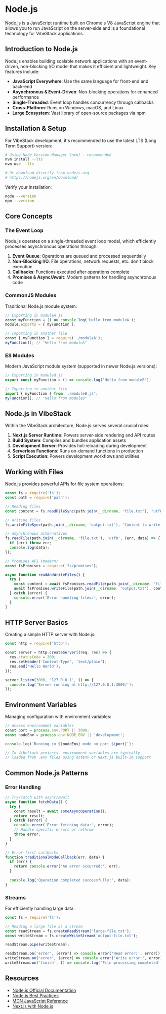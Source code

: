 # Node.js

[Node.js](https://nodejs.org/) is a JavaScript runtime built on Chrome's V8 JavaScript engine that allows you to run JavaScript on the server-side and is a foundational technology for VibeStack applications.

## Introduction to Node.js

Node.js enables building scalable network applications with an event-driven, non-blocking I/O model that makes it efficient and lightweight. Key features include:

- **JavaScript Everywhere**: Use the same language for front-end and back-end
- **Asynchronous & Event-Driven**: Non-blocking operations for enhanced performance
- **Single-Threaded**: Event loop handles concurrency through callbacks
- **Cross-Platform**: Runs on Windows, macOS, and Linux
- **Large Ecosystem**: Vast library of open-source packages via npm

## Installation & Setup

For VibeStack development, it's recommended to use the latest LTS (Long Term Support) version:

```bash
# Using Node Version Manager (nvm) - recommended
nvm install --lts
nvm use --lts

# Or download directly from nodejs.org
# https://nodejs.org/en/download/
```

Verify your installation:

```bash
node --version
npm --version
```

## Core Concepts

### The Event Loop

Node.js operates on a single-threaded event loop model, which efficiently processes asynchronous operations through:

1. **Event Queue**: Operations are queued and processed sequentially
2. **Non-Blocking I/O**: File operations, network requests, etc. don't block execution
3. **Callbacks**: Functions executed after operations complete
4. **Promises & Async/Await**: Modern patterns for handling asynchronous code

### CommonJS Modules

Traditional Node.js module system:

```javascript
// Exporting in moduleA.js
const myFunction = () => console.log('Hello from moduleA');
module.exports = { myFunction };

// Importing in another file
const { myFunction } = require('./moduleA');
myFunction(); // "Hello from moduleA"
```

### ES Modules

Modern JavaScript module system (supported in newer Node.js versions):

```javascript
// Exporting in moduleB.js
export const myFunction = () => console.log('Hello from moduleB');

// Importing in another file
import { myFunction } from './moduleB.js';
myFunction(); // "Hello from moduleB"
```

## Node.js in VibeStack

Within the VibeStack architecture, Node.js serves several crucial roles:

1. **Next.js Server Runtime**: Powers server-side rendering and API routes
2. **Build System**: Compiles and bundles application assets
3. **Development Server**: Provides hot-reloading during development
4. **Serverless Functions**: Runs on-demand functions in production
5. **Script Execution**: Powers development workflows and utilities

## Working with Files

Node.js provides powerful APIs for file system operations:

```javascript
const fs = require('fs');
const path = require('path');

// Reading files
const content = fs.readFileSync(path.join(__dirname, 'file.txt'), 'utf8');

// Writing files
fs.writeFileSync(path.join(__dirname, 'output.txt'), 'Content to write');

// Asynchronous alternatives
fs.readFile(path.join(__dirname, 'file.txt'), 'utf8', (err, data) => {
  if (err) throw err;
  console.log(data);
});

// Promises API (modern)
const fsPromises = require('fs/promises');

async function readAndWriteFiles() {
  try {
    const content = await fsPromises.readFile(path.join(__dirname, 'file.txt'), 'utf8');
    await fsPromises.writeFile(path.join(__dirname, 'output.txt'), content.toUpperCase());
  } catch (error) {
    console.error('Error handling files:', error);
  }
}
```

## HTTP Server Basics

Creating a simple HTTP server with Node.js:

```javascript
const http = require('http');

const server = http.createServer((req, res) => {
  res.statusCode = 200;
  res.setHeader('Content-Type', 'text/plain');
  res.end('Hello World');
});

server.listen(3000, '127.0.0.1', () => {
  console.log('Server running at http://127.0.0.1:3000/');
});
```

## Environment Variables

Managing configuration with environment variables:

```javascript
// Access environment variables
const port = process.env.PORT || 3000;
const nodeEnv = process.env.NODE_ENV || 'development';

console.log(`Running in ${nodeEnv} mode on port ${port}`);

// In VibeStack projects, environment variables are typically
// loaded from .env files using dotenv or Next.js built-in support
```

## Common Node.js Patterns

### Error Handling

```javascript
// Try/catch with async/await
async function fetchData() {
  try {
    const result = await someAsyncOperation();
    return result;
  } catch (error) {
    console.error('Error fetching data:', error);
    // Handle specific errors or rethrow
    throw error;
  }
}

// Error-first callbacks
function traditionalNodeCallback(err, data) {
  if (err) {
    return console.error('An error occurred:', err);
  }
  
  console.log('Operation completed successfully:', data);
}
```

### Streams

For efficiently handling large data:

```javascript
const fs = require('fs');

// Reading a large file as a stream
const readStream = fs.createReadStream('large-file.txt');
const writeStream = fs.createWriteStream('output-file.txt');

readStream.pipe(writeStream);

readStream.on('error', (error) => console.error('Read error:', error));
writeStream.on('error', (error) => console.error('Write error:', error));
writeStream.on('finish', () => console.log('File processing completed'));
```

## Resources

- [Node.js Official Documentation](https://nodejs.org/en/docs/)
- [Node.js Best Practices](https://github.com/goldbergyoni/nodebestpractices)
- [MDN JavaScript Reference](https://developer.mozilla.org/en-US/docs/Web/JavaScript)
- [Next.js with Node.js](https://nextjs.org/docs/pages/building-your-application/upgrading/from-nodejs)
